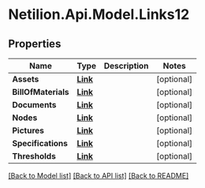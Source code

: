 # Netilion.Api.Model.Links12
## Properties

Name | Type | Description | Notes
------------ | ------------- | ------------- | -------------
**Assets** | [**Link**](Link.md) |  | [optional] 
**BillOfMaterials** | [**Link**](Link.md) |  | [optional] 
**Documents** | [**Link**](Link.md) |  | [optional] 
**Nodes** | [**Link**](Link.md) |  | [optional] 
**Pictures** | [**Link**](Link.md) |  | [optional] 
**Specifications** | [**Link**](Link.md) |  | [optional] 
**Thresholds** | [**Link**](Link.md) |  | [optional] 

[[Back to Model list]](../README.md#documentation-for-models) [[Back to API list]](../README.md#documentation-for-api-endpoints) [[Back to README]](../README.md)

